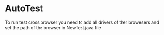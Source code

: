 # AutoTest
To run test cross browser you need to add all drivers of ther browesers
and set the path of the browser in NewTest.java file
